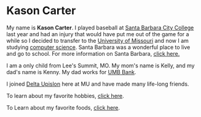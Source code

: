 # Kason Carter

My name is **Kason Carter**. I played baseball at [Santa Barbara City College](https://www.sbcc.edu) last year and had an injury that would have put me out of the game for a while so I decided to transfer to the [University of Missouri](https://missouri.edu) and now I am studying [computer science](codeexample.md). Santa Barbara was a wonderful place to live and go to school. For more information on Santa Barbara, [click here.](SantaBarbara.md)

I am a only child from Lee's Summit, MO.  My mom's name is Kelly, and my dad's name is Kenny.  My dad works for [UMB Bank](https://umb.com). 

I  joined [Delta Upislon](Frat.md) here at MU and have made many life-long friends.

To learn about my favorite hobbies, [click here](Hobbies.md).

To Learn about my favorite foods, [click here](FavoriteFoods.md).


